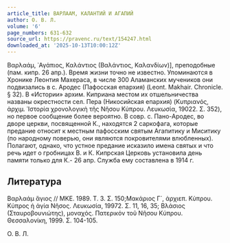 ```yaml
---
article_title: ВАРЛААМ, КАЛАНТИЙ И АГАПИЙ
author: О. В. Л.
volume: '6'
page_numbers: 631-632
source_url: https://pravenc.ru/text/154247.html
downloaded_at: '2025-10-13T10:00:12Z'
---
```


Βαρλαάμ, ᾿Αγάπιος, Καλάντιος (Βαλάντιος, Καλανδίων)], преподобные (пам. кипр. 26 апр.). Время жизни точно не известно. Упоминаются в Хронике Леонтия Махераса, в числе 300 Аламанских мучеников они подвизались в с. Ародес (Пафосская епархия) (Leont. Makhair. Chronicle. § 32). В «Истории» архим. Киприана местом их отшельничества названы окрестности сел. Пера (Никосийская епархия) (Κυπριανός, ἀρχιμ. ῾Ιστορία χρονολογικὴ τῆς Νῆσου Κύπρου. Λευκωσία, 19022. Σ. 352), но первое сообщение более вероятно. В совр. с. Пано-Ародес, во дворе церкви, посвященной К., находятся 2 саркофага, которые предание относит к местным пафосским святым Агапитику и Миситику (по народному поверью, они являются покровителями влюбленных). Полагают, однако, что устное предание исказило имена святых и что речь идет о гробницах В. и К. Кипрская Церковь установила день памяти только для К.- 26 апр. Служба ему составлена в 1914 г.

## Литература

Βαρλαάμ ἅγιος // ΜΚΕ. 1989. T. 3. Σ. 150;Μακάριος Γ´, ἀρχιεπ. Κύπρου. Κύπρος ἡ ἁγία Νῆσος. Λευκωσία, 19972. Σ. 11, 16, 35; Βλάσιος (Σταυροβουνιώτης), μοναχός. Πατερικόν τοῦ Νῆσου Κύπρου. Θεσσαλονίκη, 1999. Σ. 104-105.

О. В. Л.
